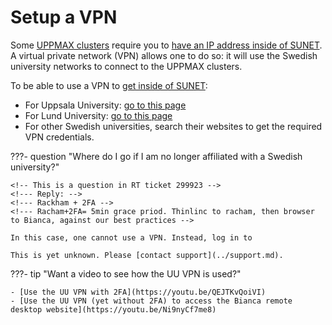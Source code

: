 # Setup a VPN

Some [UPPMAX clusters](../cluster_guides/uppmax_cluster.md) require you
to [have an IP address inside of SUNET](get_inside_sunet.md).
A virtual private network (VPN) allows one to do so: it will use the
Swedish university networks to connect to the UPPMAX clusters.

To be able to use a VPN to [get inside of SUNET](get_inside_sunet.md):

- For Uppsala University: [go to this page](https://www.uu.se/en/staff/service-and-tools/tools-and-guides/connect-to-the-network-remotely/connect-using-the-universitys-vpn-service)
- For Lund University: [go to this page](https://luservicedesk.service-now.com/support_en?id=kb_article_en&sys_id=a0d9ee21db74605020681ea605961927)
- For other Swedish universities, search their websites to get the required VPN credentials.

???- question "Where do I go if I am no longer affiliated with a Swedish university?"

    <!-- This is a question in RT ticket 299923 -->
    <!--- Reply: -->
    <!--- Rackham + 2FA -->
    <!--- Racham+2FA= 5min grace priod. Thinlinc to racham, then browser to Bianca, against our best practices -->

    In this case, one cannot use a VPN. Instead, log in to 

    This is yet unknown. Please [contact support](../support.md).


???- tip "Want a video to see how the UU VPN is used?"

    - [Use the UU VPN with 2FA](https://youtu.be/QEJTKvQoiVI)
    - [Use the UU VPN (yet without 2FA) to access the Bianca remote desktop website](https://youtu.be/Ni9nyCf7me8)
